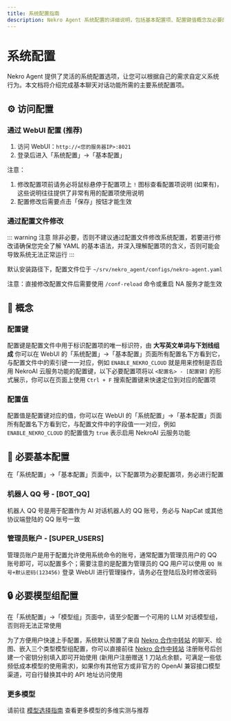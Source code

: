 ```yaml
---
title: 系统配置指南
description: Nekro Agent 系统配置的详细说明，包括基本配置项、配置键值概念及必要的模型组配置方法
---
```


# 系统配置

Nekro Agent 提供了灵活的系统配置选项，让您可以根据自己的需求自定义系统行为。本文档将介绍完成基本聊天对话功能所需的主要系统配置项。

## ⚙️ 访问配置

### 通过 WebUI 配置 (推荐)

1. 访问 WebUI：`http://<您的服务器IP>:8021`
2. 登录后进入「系统配置」→「基本配置」

注意：

1. 修改配置项前请务必将鼠标悬停于配置项上 `!` 图标查看配置项说明 (如果有)，这些说明往往提供了非常有用的配置项使用说明
2. 配置修改后需要点击「保存」按钮才能生效

### 通过配置文件修改

::: warning 注意
除非必要，否则不建议通过配置文件修改系统配置，若要进行修改请确保您完全了解 YAML 的基本语法，并深入理解配置项的含义，否则可能会导致系统无法正常运行
:::

默认安装路径下，配置文件位于 `~/srv/nekro_agent/configs/nekro-agent.yaml`

注意：直接修改配置文件后需要使用 `/conf-reload` 命令或重启 NA 服务才能生效

## 📝 概念

### 配置键

配置键是配置文件中用于标识配置项的唯一标识符，由 **大写英文单词与下划线组成** 你可以在 WebUI 的「系统配置」→「基本配置」页面所有配置名下方看到它，与配置文件中的索引键一一对应，例如 `ENABLE_NEKRO_CLOUD` 就是用来控制是否启用 NekroAI 云服务功能的配置键，以下必要配置项将以 `<配置名> - [配置键]` 的形式展示，你可以在页面上使用 `Ctrl + F` 搜索配置键来快速定位到对应的配置项

### 配置值

配置值是配置键对应的值，你可以在 WebUI 的「系统配置」→「基本配置」页面所有配置名下方看到它，与配置文件中的字段值一一对应，例如 `ENABLE_NEKRO_CLOUD` 的配置值为 `true` 表示启用 NekroAI 云服务功能

## 🔑 必要基本配置

在「系统配置」→「基本配置」页面中，以下配置项为必要配置项，务必进行配置

### 机器人 QQ 号 - [BOT_QQ]

机器人 QQ 号是用于配置作为 AI 对话机器人的 QQ 账号，务必与 NapCat 或其他协议端登陆的 QQ 账号一致

### 管理员账户 - [SUPER_USERS]

管理员账户是用于配置允许使用系统命令的账号，通常配置为管理员用户的 QQ 账号即可，可以配置多个；需要注意的是配置为管理员的 QQ 用户可以使用 `QQ 账号+默认密码(123456)` 登录 WebUI 进行管理操作，请务必在登陆后及时修改密码

## 🔒 必要模型组配置

在「系统配置」→「模型组」页面中，请至少配置一个可用的 LLM 对话模型组，否则将无法正常使用

为了方便用户快速上手配置，系统默认预置了来自 [Nekro 合作中转站](https://api.nekro.ai) 的聊天、绘图、嵌入三个类型模型组配置，你可以直接前往 [Nekro 合作中转站](https://api.nekro.ai) 注册账号后创建一个密钥分别填入即可开始使用 (新用户注册赠送 1 刀站点余额，可满足一些低频低成本模型的使用需求)，如果你有其他官方或非官方的 OpenAI 兼容接口模型渠道，可自行替换其中的 API 地址访问使用

### 更多模型

请前往 [模型选择指南](/docs/03_advanced/model_usage) 查看更多模型的多维实测与推荐

